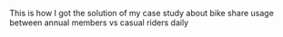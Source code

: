 This is how I got the solution of my case study about bike share usage between annual members vs casual riders daily